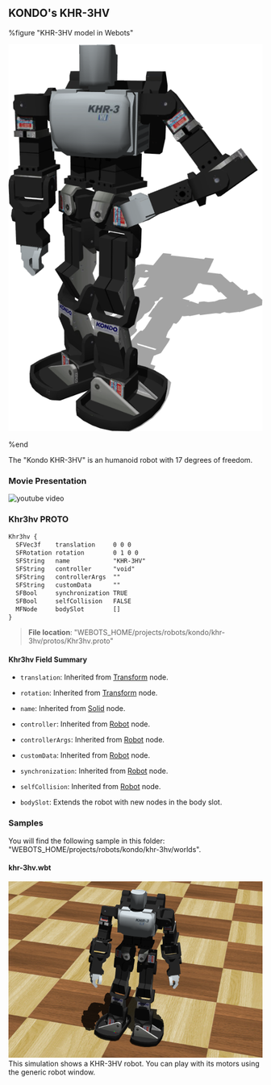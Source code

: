 ## KONDO's KHR-3HV

%figure "KHR-3HV model in Webots"

![model.png](images/robots/khr-3hv/model.png)

%end

The "Kondo KHR-3HV" is an humanoid robot with 17 degrees of freedom.

### Movie Presentation

![youtube video](https://www.youtube.com/watch?v=BWZEDVYGbbQ)

### Khr3hv PROTO

```
Khr3hv {
  SFVec3f    translation     0 0 0
  SFRotation rotation        0 1 0 0
  SFString   name            "KHR-3HV"
  SFString   controller      "void"
  SFString   controllerArgs  ""
  SFString   customData      ""
  SFBool     synchronization TRUE
  SFBool     selfCollision   FALSE
  MFNode     bodySlot        []
}
```

> **File location**: "WEBOTS\_HOME/projects/robots/kondo/khr-3hv/protos/Khr3hv.proto"

#### Khr3hv Field Summary

- `translation`: Inherited from [Transform](../reference/transform.md) node.

- `rotation`: Inherited from [Transform](../reference/transform.md) node.

- `name`: Inherited from [Solid](../reference/solid.md) node.

- `controller`: Inherited from [Robot](../reference/robot.md) node.

- `controllerArgs`: Inherited from [Robot](../reference/robot.md) node.

- `customData`: Inherited from [Robot](../reference/robot.md) node.

- `synchronization`: Inherited from [Robot](../reference/robot.md) node.

- `selfCollision`: Inherited from [Robot](../reference/robot.md) node.

- `bodySlot`: Extends the robot with new nodes in the body slot.

### Samples

You will find the following sample in this folder: "WEBOTS\_HOME/projects/robots/kondo/khr-3hv/worlds".

#### khr-3hv.wbt

![khr-3hv.wbt.png](images/robots/khr-3hv/khr-3hv.wbt.png) This simulation shows a KHR-3HV robot.
You can play with its motors using the generic robot window.
